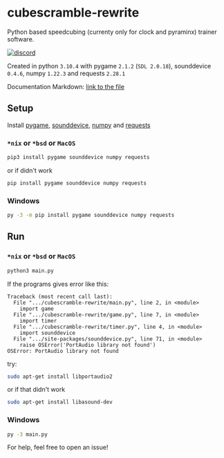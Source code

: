 # cubescramble-rewrite
Python based speedcubing (currenty only for clock and pyraminx) trainer software.

[![discord](https://img.shields.io/badge/Discord-Invite-8080c0)](https://discord.gg/nGpRQHyMf5)

Created in python `3.10.4` 
with pygame `2.1.2` (`SDL 2.0.18`), sounddevice `0.4.6`, numpy `1.22.3` and requests `2.28.1`

Documentation Markdown: [link to the file](https://github.com/Chromatic-Vision/cubescramble-rewrite/blob/main/HELP.md)

## Setup
Install [pygame](https://pypi.org/project/pygame), [sounddevice](https://pypi.org/project/sounddevice), [numpy](https://pypi.org/project/numpy) and [requests](https://pypi.org/project/requests)

### `*nix` or `*bsd` or `MacOS`
```sh
pip3 install pygame sounddevice numpy requests
```
or if didn't work
```sh
pip install pygame sounddevice numpy requests
```

### Windows
```cmd
py -3 -m pip install pygame sounddevice numpy requests
```

## Run

### `*nix` or `*bsd` or `MacOS`
```sh
python3 main.py
```

If the programs gives error like this:
```
Traceback (most recent call last):
  File ".../cubescramble-rewrite/main.py", line 2, in <module>
    import game
  File ".../cubescramble-rewrite/game.py", line 7, in <module>
    import timer
  File ".../cubescramble-rewrite/timer.py", line 4, in <module>
    import sounddevice
  File ".../site-packages/sounddevice.py", line 71, in <module>
    raise OSError('PortAudio library not found')
OSError: PortAudio library not found

```

try:
```sh
sudo apt-get install libportaudio2
```

or if that didn't work

```sh
sudo apt-get install libasound-dev
```

### Windows

```cmd
py -3 main.py
```

For help, feel free to open an issue!
